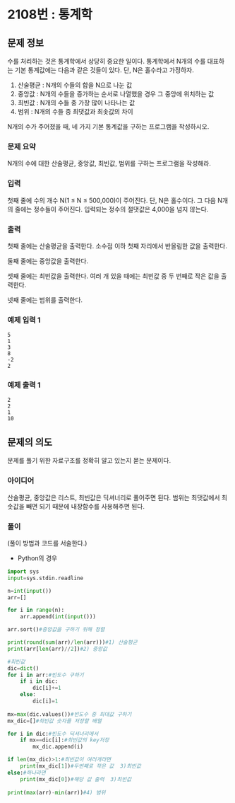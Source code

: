 # 2108번 : 통계학

## 문제 정보

수를 처리하는 것은 통계학에서 상당히 중요한 일이다. 통계학에서 N개의 수를 대표하는 기본 통계값에는 다음과 같은 것들이 있다. 단, N은 홀수라고 가정하자.

1. 산술평균 : N개의 수들의 합을 N으로 나눈 값
2. 중앙값 : N개의 수들을 증가하는 순서로 나열했을 경우 그 중앙에 위치하는 값
3. 최빈값 : N개의 수들 중 가장 많이 나타나는 값
4. 범위 : N개의 수들 중 최댓값과 최솟값의 차이

N개의 수가 주어졌을 때, 네 가지 기본 통계값을 구하는 프로그램을 작성하시오.

### 문제 요약

N개의 수에 대한 산술평균, 중앙값, 최빈값, 범위를 구하는 프로그램을 작성해라.

### 입력

첫째 줄에 수의 개수 N(1 ≤ N ≤ 500,000)이 주어진다. 단, N은 홀수이다. 그 다음 N개의 줄에는 정수들이 주어진다. 입력되는 정수의 절댓값은 4,000을 넘지 않는다.

### 출력

첫째 줄에는 산술평균을 출력한다. 소수점 이하 첫째 자리에서 반올림한 값을 출력한다.

둘째 줄에는 중앙값을 출력한다.

셋째 줄에는 최빈값을 출력한다. 여러 개 있을 때에는 최빈값 중 두 번째로 작은 값을 출력한다.

넷째 줄에는 범위를 출력한다.

### 예제 입력 1

```
5
1
3
8
-2
2
```

### 예제 출력 1

```
2
2
1
10
```

## 문제의 의도

문제를 풀기 위한 자료구조를 정확히 알고 있는지 묻는 문제이다.

### 아이디어

산술평균, 중앙값은 리스트, 최빈값은 딕셔너리로 풀어주면 된다. 범위는 최댓값에서 최솟값을 빼면 되기 때문에 내장함수를 사용해주면 된다.

### 풀이

(풀이 방법과 코드를 서술한다.)

- Python의 경우

```python
import sys
input=sys.stdin.readline

n=int(input())
arr=[]

for i in range(n):
    arr.append(int(input()))

arr.sort()#중앙값을 구하기 위해 정렬

print(round(sum(arr)/len(arr)))#1) 산술평균
print(arr[len(arr)//2])#2) 중앙값

#최빈값
dic=dict()
for i in arr:#빈도수 구하기
    if i in dic:
        dic[i]+=1
    else:
        dic[i]=1
        
mx=max(dic.values())#빈도수 중 최대값 구하기
mx_dic=[]#최빈값 숫자를 저장할 배열

for i in dic:#빈도수 딕셔너리에서
    if mx==dic[i]:#최빈값의 key저장
        mx_dic.append(i)

if len(mx_dic)>1:#최빈값이 여러개라면
    print(mx_dic[1])#두번째로 작은 값  3)최빈값
else:#하나라면
    print(mx_dic[0])#해당 값 출력  3)최빈값
    
print(max(arr)-min(arr))#4) 범위

```
